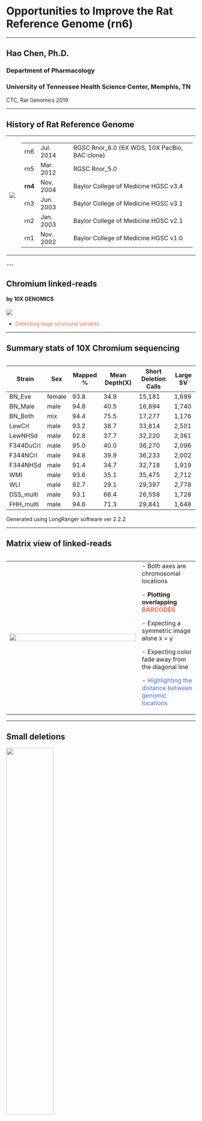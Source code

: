 # Opportunities to Improve the Rat Reference Genome (rn6) 


<hr>

## Hao Chen, Ph.D.

### Department of Pharmacology
### University of Tennessee Health Science Center, Memphis, TN

CTC, Rat Genomics 2019  

---

## History of Rat Reference Genome
<table><tr><td><img src="images/ratGenome/nature-rat_genome_cover_v428-n6982.jpeg"></td><td>
<table>
<tr><td>	rn6	</td><td> Jul. 2014 </td><td> 	RGSC Rnor_6.0  (6X WGS, 10X PacBio, BAC clone)</td></tr>
<tr><td>	rn5 </td><td> 	Mar. 2012	</td><td> RGSC Rnor_5.0 </td></tr>
<tr><td>	<b>rn4</b> </td><td> Nov. 2004	</td><td> Baylor College of Medicine HGSC v3.4 </td></tr>
<tr><td>	rn3 </td><td> 	Jun. 2003 </td><td> 	Baylor College of Medicine HGSC v3.1 </td></tr>
<tr><td>	rn2	</td><td> Jan. 2003	</td><td> Baylor College of Medicine HGSC v2.1 </td></tr>
<tr><td>	rn1	</td><td> Nov. 2002	</td><td> Baylor College of Medicine HGSC v1.0 </td></tr>
</table>

</td></tr><table>
---

## Chromium linked-reads 
#### by 10X GENOMICS 

<img src="./images/ratGenome/chromium_linkedReads.png">

* <font color="tomato">Detecting large structural variants </font>

---

## Summary stats of 10X Chromium sequencing 

<table>
<thead>
<tr><th>Strain</th><th>Sex</th><th>Mapped %</th><th>Mean Depth(X) </th><th>Short Deletion Calls</th><th>Large SV</th></tr>
</thead>
<tr><td>BN_Eve</td><td>female</td><td>93.8</td><td>34.9</td><td>15,181</td><td>1,699</td></tr>
<tr><td>BN_Male</td><td>male</td><td>94.8</td><td>40.5</td><td>16,894</td><td>1,740</td></tr>
<tr><td>BN_Both</td><td>mix</td><td>94.4</td><td>75.5</td><td>17,277</td><td>1,176</td></tr>
<tr><td>LewCrl</td><td>male</td><td>93.2</td><td>38.7</td><td>33,814</td><td>2,501</td></tr>
<tr><td>LewNHSd</td><td>male</td><td>92.8</td><td>37.7</td><td>32,220</td><td>2,361</td></tr>
<tr><td>F344DuCrl</td><td>male</td><td>95.0</td><td>40.0</td><td>36,270</td><td>2,096</td></tr>
<tr><td>F344NCrl</td><td>male</td><td>94.8</td><td>39.9</td><td>36,233</td><td>2,002</td></tr>
<tr><td>F344NHSd</td><td>male</td><td>91.4</td><td>34.7</td><td>32,718</td><td>1,919</td></tr>
<tr><td>WMI</td><td>male</td><td>93.6</td><td>35.1</td><td>35,475</td><td>2,712</td></tr>
<tr><td>WLI</td><td>male</td><td>92.7</td><td>29.1</td><td>29,397</td><td>2,778</td></tr>
<tr><td>DSS_multi</td><td>male</td><td>93.1</td><td>68.4</td><td>26,558</td><td>1,728</td></tr>
<tr><td>FHH_multi</td><td>male</td><td>94.6</td><td>71.3</td><td>29,841</td><td>1,648</td></tr>
<table>

 Generated using LongRanger software ver 2.2.2

---

## Matrix view of linked-reads 

<table><tr><td width=70%>
<img src="./images/ratGenome/matrixview.png" width=100%>
</td><td width=30%>
- Both axes are chromosomal locations<p>
- <b>Plotting overlapping <font color="tomato">BARCODES</font><p></b>
- Expecting a symmetric image alone x = y <p>
- Expecting color fade away from the diagonal line<p>
- <font color="royalblue">Highlighting the distance between genomic locations</font><p>

</td></tr></table>

---

## Small deletions

<img src="./images/ratGenome/loupe_deletion.png" width=50%>

---

## Large deletion
#### BN (Eve + male) vs rn6
<img src="./images/ratGenome/chr18_del_bn_both.png" width=50%>

---
## An erroneous insertion on chr18 in rn6

<img src="./images/ratGenome/deletion.png" width=60%>

---

## Duplication
#### BN (Eve + male) vs rn6 

<img src="./images/ratGenome/chr16_dup_bn_both.png" width=50% >

---

## A missed duplication event on chr16 in rn6

<img src="./images/ratGenome/duplication.png" width=60%>

---
## Inversion 
#### BN (Eve + male) vs rn6

<img src="./images/ratGenome/chr17_inv_bn_both.png" width=50%>

---

## A large inversion on chr17 in rn6 

<img src="./images/ratGenome/inversion.png" width=60%>

---

## chr4 vs chr9 
#### BN (Eve + male) vs rn6

<img src="./images/ratGenome/chr4_9_bn_both.png" width=50%>

---

## A translocation between chr4 and chr9 in rn6 

<img src="./images/ratGenome/between_chr4_9.png" width=60%>

---

## Messy beginning of chr1
#### BN (Eve + male) vs rn6

<img src="./images/ratGenome/chr1_messy_bn_both.png" width=50%>

---


## Rotated matrix view with annotation

<img src="./images/ratGenome/rotated_matrix_view.png" width=70% >

Overlay of structural variants from all nine samples. Each strain is set at 20% transparency.

---

## Rotated matrix view, chromosome 20

<iframe src="./pdf/rotated_matrixView_chr20.pdf" width="100%" height=600px>

---

## In comprison,  a mouse chromosome 
<iframe src="./pdf/compiled_chr19_B6.pdf" width="100%" height=600px>

Courtesy of David Ashbrook

---

## Overlapping of SV with genes and exons
(SV = assembly error in this context)
#### High quality calls (1,133)


<img src="./images/ratGenome/rn6_gene_exon_overlap_with_highQC_SV.png" width=90%>

---

## Overlapping of SV with genes and exons
(SV = assembly error in this context)
#### All calls (17,288)

<img src="./images/ratGenome/rn6_gene_exon_overlap_with_SV.png" width=90%>

---

## cis- vs trans- eQTLs
### five brain regions

<img src="./images/ratGenome/five_regions_gemma_loco_all_eqtl.png" width=60%>

---

## Distribution of the distance between SNP and TSS 

<img src="./images/ratGenome/distribution_dist_snp_gstart_logp.png">

---

## Phased de Novo Assembly of BN

<table><tr><td width=70%>

<img src="./images/ratGenome/bn_both_supernova_dot.png" width=100%>
</td>
<td width=30%>
<pre>
INPUT
- 1200.03 M = READS 
- 139.50 b = MEAN READ LEN 
- 53.98 x = RAW COV 
- 32.24 x = EFFECTIVE COV 
- 80.59 % = READ TWO Q30 
- 295.00 b = MEDIAN INSERT 
- 90.70 % = PROPER PAIRS 
- 1.00 = BARCODE FRACTION 
- 3.36 Gb = EST GENOME SIZE 
- 11.99 % = REPETITIVE FRAC 
- 0.07 % = HIGH AT FRACTION 
- 41.18 Kb = MOLECULE LEN 
- 138.53 = P10 
- 36.31 Kb = HETDIST 
- 9.52 % = UNBAR 
- 562.00 = BARCODE N50 
- 30.86 % = DUPS 
- 48.97 % = PHASED 

OUTPUT
- 6.23 K = LONG SCAFFOLDS
- 8.81 Kb = EDGE N50 
- 34.38 Kb = CONTIG N50 
- 405.00 b = PHASEBLOCK N50 
- 6.62 Mb = SCAFFOLD N50 
- 3.79 % = MISSING 10KB 
- 2.37 Gb = ASSEMBLY SIZE 
</pre>
</td></tr></table>

---

## Filling the missing

<img src="./images/ratGenome/filling_n_chr20.png" width=80%>


---
## Workflow for correcting assembly errors

<img src="images/ratGenome/fix_rn6_workflow.png" width=80%>

---

## Re-run LongRanger on rn6_alt 

### chr20

<iframe src="./pdf/compiled_chr20_side_by_side.pdf" width=100% height=600px>

---

## Summary

* Matrix View plus SV calls from LongRanger indicate rn6 has many assembly errors.
* Tigmint/ARCS/Sealer/Chromonomer appears to be able to fix some of the assembly errors.
* Dense marker set will force SV to reappear in the final assembly. 
* Highly repetitive regions are likely excluded from the final assembly with lower marker density

---
## Summary

* rn6 assembly error does seem to affect analysis results.
* but the scope appear to be limited based on High Quality SV calls and eQTL results.
* it will be useful to compare mouse eQTL (especially brain) data.

---

##  Section 3. Correcting Assembly Errors

* Genome-wide approach
  * Tigmint-ARCS-Sealer--
* Local approach
  * identify SV
  * extract reads associated with the SV
  * reconstruct region using de novo assembly  
  * assess quality
  * <a href="https://github.com/grocsvs/grocsvs">GROC-SVs</a> (<a href="https://www.nature.com/articles/nmeth.4366">Nature Methods 2017</a>) 

---

## On going work

* Generate a high density genetic marker set from HS data  (Tristan, Hao)
* Fix GC bias then try tigmint-arcs-pipeline again (Tristan) 
* Generate a marker set with varying density 
* Examine the LongRanger of rn6 alternates vs 10x chromium BN data

---

## People involved

<li> Mindy Dwinell (BN-Eve, BN-male)

<li> Eva E Redei (WLI/WMI strains)

<li> Victor Guryev (Genome alignment, SNP) 

<li> Tristan de Jong (Genome analysis) 

<li> Arthur Centeno (Data transfer and archive)

<li> Robert W Williams (Mastermind, and $$$)

<li> Advanced Computing Facility, JICS at UTK/Oak Ridge National Lab.


<font color="darkred"><b> Data and results are available! </b></font>

---
## Large SV shared among BN, F344, and LEW 

<img src="./images/ratGenome/Venn.png" width=40%>

---

